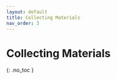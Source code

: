 ```yaml
---
layout: default
title: Collecting Materials
nav_order: 3
---
```


# Collecting Materials
{: .no_toc }
